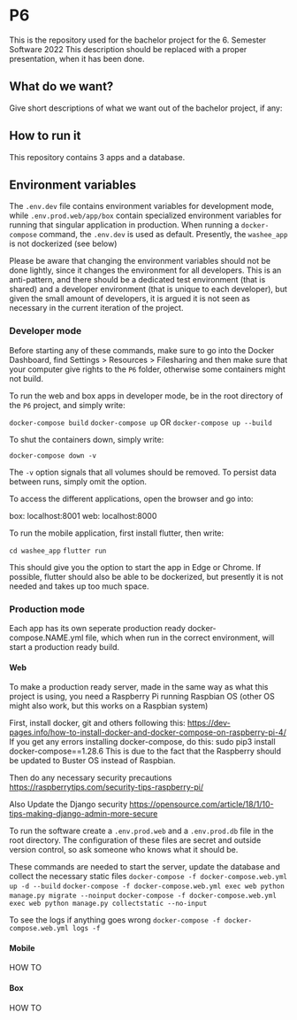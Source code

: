 # P6

This is the repository used for the bachelor project for the 6. Semester Software 2022
This description should be replaced with a proper presentation, when it has been done.

## What do we want?
Give short descriptions of what we want out of the bachelor project, if any:

## How to run it
This repository contains 3 apps and a database.

## Environment variables
The `.env.dev` file contains environment variables for development mode, while `.env.prod.web/app/box` contain specialized environment variables for running that singular application in production. When running a `docker-compose` command, the `.env.dev` is used as default. Presently, the `washee_app` is not dockerized (see below)

Please be aware that changing the environment variables should not be done lightly, since it changes the environment for all developers. This is an anti-pattern, and there should be a dedicated test environment (that is shared) and a developer environment (that is unique to each developer), but given the small amount of developers, it is argued it is not seen as necessary in the current iteration of the project.

### Developer mode
Before starting any of these commands, make sure to go into the Docker Dashboard, find Settings > Resources > Filesharing and then make sure that your computer give rights to the `P6` folder, otherwise some containers might not build.

To run the web and box apps in developer mode, be in the root directory of the `P6` project, and simply write:

`docker-compose build`
`docker-compose up`
OR
`docker-compose up --build`

To shut the containers down, simply write:

`docker-compose down -v`

The `-v` option signals that all volumes should be removed. To persist data between runs, simply omit the option.

To access the different applications, open the browser and go into:

box: localhost:8001
web: localhost:8000

To run the mobile application, first install flutter, then write:

`cd washee_app`
`flutter run`

This should give you the option to start the app in Edge or Chrome.
If possible, flutter should also be able to be dockerized, but presently it is not needed and takes up too much space.

### Production mode
Each app has its own seperate production ready docker-compose.NAME.yml file, which when run in the correct environment, will start a production ready build.

#### Web
To make a production ready server, made in the same way as what this project is using, you need a Raspberry Pi running Raspbian OS (other OS might also work, but this works on a Raspbian system)

First, install docker, git and others following this:
https://dev-pages.info/how-to-install-docker-and-docker-compose-on-raspberry-pi-4/
If you get any errors installing docker-compose, do this:
sudo pip3 install docker-compose==1.28.6
This is due to the fact that the Raspberry should be updated to Buster OS instead of Raspbian.

Then do any necessary security precautions
https://raspberrytips.com/security-tips-raspberry-pi/

Also Update the Django security
https://opensource.com/article/18/1/10-tips-making-django-admin-more-secure



To run the software create a `.env.prod.web` and a `.env.prod.db` file in the root directory.
The configuration of these files are secret and outside version control, so ask someone who knows what it should be.

These commands are needed to start the server, update the database and collect the necessary static files
`docker-compose -f docker-compose.web.yml up -d --build`
`docker-compose -f docker-compose.web.yml exec web python manage.py migrate --noinput`
`docker-compose -f docker-compose.web.yml exec web python manage.py collectstatic --no-input`

To see the logs if anything goes wrong
`docker-compose -f docker-compose.web.yml logs -f`

#### Mobile
HOW TO

#### Box
HOW TO